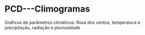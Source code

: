 # PCD---Climogramas
Gráficos de parâmetros climáticos: Rosa dos ventos, temperatura e precipitação, radiação e pluviosidade
